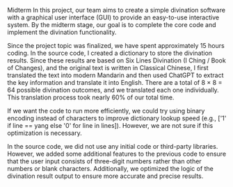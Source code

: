 Midterm
In this project, our team aims to create a simple divination software with a graphical user interface (GUI) to 
provide an easy-to-use interactive system. By the midterm stage, our goal is to complete the core code and implement the divination functionality.

Since the project topic was finalized, we have spent approximately 15 hours coding. In the source code, I created a dictionary to store the divination results. Since these results are based on Six Lines Divination (I Ching / Book of Changes), and the original text is written in Classical Chinese, I first translated the text into modern Mandarin and then used ChatGPT to extract the key information and translate it into English. There are a total of 8 × 8 = 64 possible divination outcomes, and we translated each one individually. This translation process took nearly 60% of our total time.

If we want the code to run more efficiently, we could try using binary encoding instead of characters to improve dictionary lookup speed (e.g., ['1' if line == yang else '0' for line in lines]). However, we are not sure if this optimization is necessary.

In the source code, we did not use any initial code or third-party libraries. However, we added some additional features to the previous code to ensure that the user input consists of three-digit numbers rather than other numbers or blank characters. Additionally, we optimized the logic of the divination result output to ensure more accurate and precise results.
